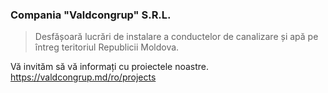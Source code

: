 ### Compania "Valdcongrup" S.R.L. 
> Desfășoară lucrări de instalare a conductelor de canalizare și apă pe întreg teritoriul Republicii Moldova. 

Vă invităm să vă informați cu proiectele noastre.
https://valdcongrup.md/ro/projects
